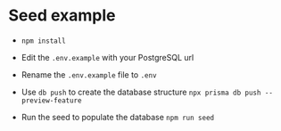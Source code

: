 # Seed example

- `npm install`

- Edit the `.env.example` with your PostgreSQL url

- Rename the `.env.example` file to `.env`

- Use `db push` to create the database structure `npx prisma db push --preview-feature`

- Run the seed to populate the database `npm run seed`
